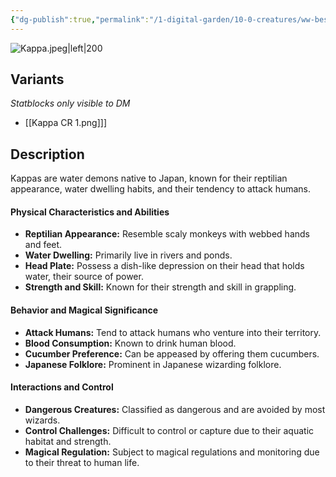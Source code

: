 ```yaml
---
{"dg-publish":true,"permalink":"/1-digital-garden/10-0-creatures/ww-bestiary/kappa/","tags":["#creature","beast"]}
---
```


![Kappa.jpeg|left|200](/img/user/1%20DIGITAL%20GARDEN/10.0%20CREATURES/(Attachments)/WW%20Bestiary/Kappa.jpeg)

## Variants
*Statblocks only visible to DM*
- [[Kappa CR 1.png]]]

## Description

Kappas are water demons native to Japan, known for their reptilian appearance, water dwelling habits, and their tendency to attack humans.

#### Physical Characteristics and Abilities

* **Reptilian Appearance:** Resemble scaly monkeys with webbed hands and feet.
* **Water Dwelling:** Primarily live in rivers and ponds.
* **Head Plate:** Possess a dish-like depression on their head that holds water, their source of power.
* **Strength and Skill:** Known for their strength and skill in grappling.

#### Behavior and Magical Significance

* **Attack Humans:** Tend to attack humans who venture into their territory.
* **Blood Consumption:** Known to drink human blood.
* **Cucumber Preference:** Can be appeased by offering them cucumbers.
* **Japanese Folklore:** Prominent in Japanese wizarding folklore.

#### Interactions and Control

* **Dangerous Creatures:** Classified as dangerous and are avoided by most wizards.
* **Control Challenges:** Difficult to control or capture due to their aquatic habitat and strength.
* **Magical Regulation:** Subject to magical regulations and monitoring due to their threat to human life.
